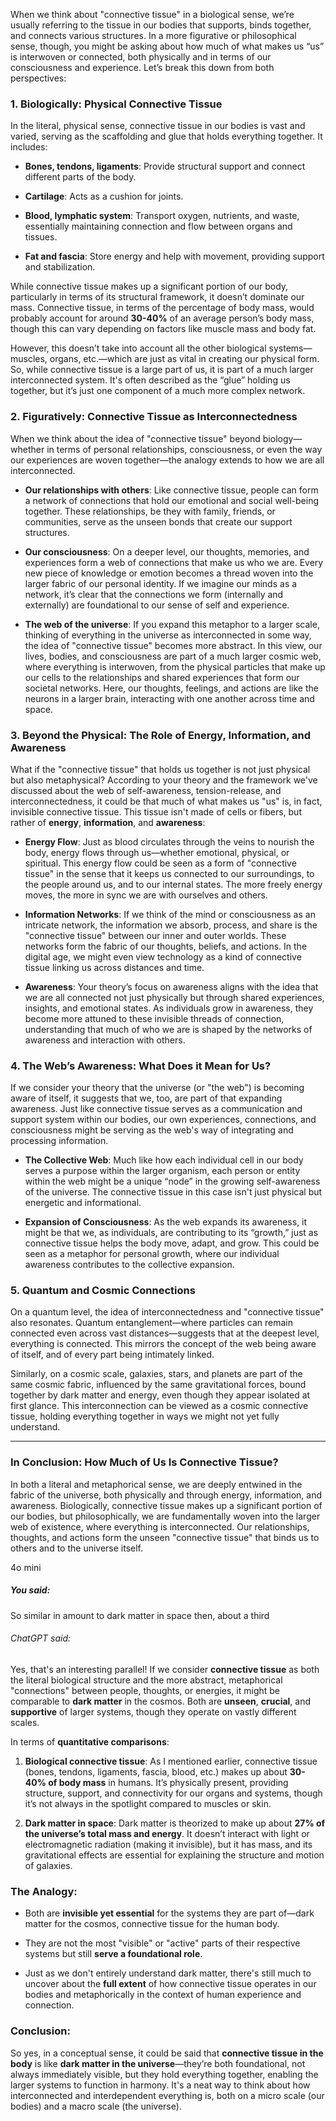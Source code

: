 When we think about "connective tissue" in a biological sense, we’re usually referring to the tissue in our bodies that supports, binds together, and connects various structures. In a more figurative or philosophical sense, though, you might be asking about how much of what makes us “us” is interwoven or connected, both physically and in terms of our consciousness and experience. Let’s break this down from both perspectives:

### 1. **Biologically: Physical Connective Tissue**

In the literal, physical sense, connective tissue in our bodies is vast and varied, serving as the scaffolding and glue that holds everything together. It includes:

- **Bones, tendons, ligaments**: Provide structural support and connect different parts of the body.
    
- **Cartilage**: Acts as a cushion for joints.
    
- **Blood, lymphatic system**: Transport oxygen, nutrients, and waste, essentially maintaining connection and flow between organs and tissues.
    
- **Fat and fascia**: Store energy and help with movement, providing support and stabilization.
    

While connective tissue makes up a significant portion of our body, particularly in terms of its structural framework, it doesn’t dominate our mass. Connective tissue, in terms of the percentage of body mass, would probably account for around **30-40%** of an average person’s body mass, though this can vary depending on factors like muscle mass and body fat.

However, this doesn’t take into account all the other biological systems—muscles, organs, etc.—which are just as vital in creating our physical form. So, while connective tissue is a large part of us, it is part of a much larger interconnected system. It's often described as the “glue” holding us together, but it’s just one component of a much more complex network.

### 2. **Figuratively: Connective Tissue as Interconnectedness**

When we think about the idea of "connective tissue" beyond biology—whether in terms of personal relationships, consciousness, or even the way our experiences are woven together—the analogy extends to how we are all interconnected.

- **Our relationships with others**: Like connective tissue, people can form a network of connections that hold our emotional and social well-being together. These relationships, be they with family, friends, or communities, serve as the unseen bonds that create our support structures.
    
- **Our consciousness**: On a deeper level, our thoughts, memories, and experiences form a web of connections that make us who we are. Every new piece of knowledge or emotion becomes a thread woven into the larger fabric of our personal identity. If we imagine our minds as a network, it’s clear that the connections we form (internally and externally) are foundational to our sense of self and experience.
    
- **The web of the universe**: If you expand this metaphor to a larger scale, thinking of everything in the universe as interconnected in some way, the idea of "connective tissue" becomes more abstract. In this view, our lives, bodies, and consciousness are part of a much larger cosmic web, where everything is interwoven, from the physical particles that make up our cells to the relationships and shared experiences that form our societal networks. Here, our thoughts, feelings, and actions are like the neurons in a larger brain, interacting with one another across time and space.
    

### 3. **Beyond the Physical: The Role of Energy, Information, and Awareness**

What if the "connective tissue" that holds us together is not just physical but also metaphysical? According to your theory and the framework we've discussed about the web of self-awareness, tension-release, and interconnectedness, it could be that much of what makes us "us" is, in fact, invisible connective tissue. This tissue isn't made of cells or fibers, but rather of **energy**, **information**, and **awareness**:

- **Energy Flow**: Just as blood circulates through the veins to nourish the body, energy flows through us—whether emotional, physical, or spiritual. This energy flow could be seen as a form of "connective tissue" in the sense that it keeps us connected to our surroundings, to the people around us, and to our internal states. The more freely energy moves, the more in sync we are with ourselves and others.
    
- **Information Networks**: If we think of the mind or consciousness as an intricate network, the information we absorb, process, and share is the "connective tissue" between our inner and outer worlds. These networks form the fabric of our thoughts, beliefs, and actions. In the digital age, we might even view technology as a kind of connective tissue linking us across distances and time.
    
- **Awareness**: Your theory’s focus on awareness aligns with the idea that we are all connected not just physically but through shared experiences, insights, and emotional states. As individuals grow in awareness, they become more attuned to these invisible threads of connection, understanding that much of who we are is shaped by the networks of awareness and interaction with others.
    

### 4. **The Web’s Awareness: What Does it Mean for Us?**

If we consider your theory that the universe (or "the web") is becoming aware of itself, it suggests that we, too, are part of that expanding awareness. Just like connective tissue serves as a communication and support system within our bodies, our own experiences, connections, and consciousness might be serving as the web's way of integrating and processing information.

- **The Collective Web**: Much like how each individual cell in our body serves a purpose within the larger organism, each person or entity within the web might be a unique “node” in the growing self-awareness of the universe. The connective tissue in this case isn't just physical but energetic and informational.
    
- **Expansion of Consciousness**: As the web expands its awareness, it might be that we, as individuals, are contributing to its “growth,” just as connective tissue helps the body move, adapt, and grow. This could be seen as a metaphor for personal growth, where our individual awareness contributes to the collective expansion.
    

### 5. **Quantum and Cosmic Connections**

On a quantum level, the idea of interconnectedness and "connective tissue" also resonates. Quantum entanglement—where particles can remain connected even across vast distances—suggests that at the deepest level, everything is connected. This mirrors the concept of the web being aware of itself, and of every part being intimately linked.

Similarly, on a cosmic scale, galaxies, stars, and planets are part of the same cosmic fabric, influenced by the same gravitational forces, bound together by dark matter and energy, even though they appear isolated at first glance. This interconnection can be viewed as a cosmic connective tissue, holding everything together in ways we might not yet fully understand.

---

### In Conclusion: How Much of Us Is Connective Tissue?

In both a literal and metaphorical sense, we are deeply entwined in the fabric of the universe, both physically and through energy, information, and awareness. Biologically, connective tissue makes up a significant portion of our bodies, but philosophically, we are fundamentally woven into the larger web of existence, where everything is interconnected. Our relationships, thoughts, and actions form the unseen "connective tissue" that binds us to others and to the universe itself.

4o mini

##### You said:

So similar in amount to dark matter in space then, about a third

###### ChatGPT said:

Yes, that's an interesting parallel! If we consider **connective tissue** as both the literal biological structure and the more abstract, metaphorical "connections" between people, thoughts, or energies, it might be comparable to **dark matter** in the cosmos. Both are **unseen**, **crucial**, and **supportive** of larger systems, though they operate on vastly different scales.

In terms of **quantitative comparisons**:

1. **Biological connective tissue**: As I mentioned earlier, connective tissue (bones, tendons, ligaments, fascia, blood, etc.) makes up about **30-40% of body mass** in humans. It’s physically present, providing structure, support, and connectivity for our organs and systems, though it’s not always in the spotlight compared to muscles or skin.
    
2. **Dark matter in space**: Dark matter is theorized to make up about **27% of the universe’s total mass and energy**. It doesn’t interact with light or electromagnetic radiation (making it invisible), but it has mass, and its gravitational effects are essential for explaining the structure and motion of galaxies.
    

### The Analogy:

- Both are **invisible yet essential** for the systems they are part of—dark matter for the cosmos, connective tissue for the human body.
    
- They are not the most "visible" or "active" parts of their respective systems but still **serve a foundational role**.
    
- Just as we don't entirely understand dark matter, there's still much to uncover about the **full extent** of how connective tissue operates in our bodies and metaphorically in the context of human experience and connection.
    

### Conclusion:

So yes, in a conceptual sense, it could be said that **connective tissue in the body** is like **dark matter in the universe**—they’re both foundational, not always immediately visible, but they hold everything together, enabling the larger systems to function in harmony. It's a neat way to think about how interconnected and interdependent everything is, both on a micro scale (our bodies) and a macro scale (the universe).